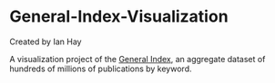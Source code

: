 # General-Index-Visualization

Created by Ian Hay

A visualization project of the [General Index](https://archive.org/details/GeneralIndex), an aggregate dataset of hundreds of millions of publications by keyword. 
